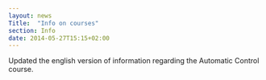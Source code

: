 ```yaml
---
layout: news
Title:  "Info on courses"
section: Info
date: 2014-05-27T15:15+02:00
---
```


Updated the english version of information regarding the Automatic Control course. 